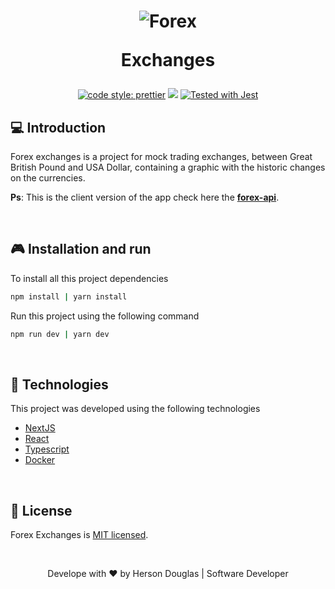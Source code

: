 <h1 align="center">
  <img src="https://i.postimg.cc/fTSFHz7Z/Group.jpg" alt="Forex">

  <p align="center">Exchanges</p>
</h1>
<p align="center">
  <a href= "https://github.com/prettier/prettier"><img alt="code style: prettier" src="https://img.shields.io/badge/code_style-prettier-ff69b4.svg"></a>
  <a href="#license"><img src="https://img.shields.io/github/license/sourcerer-io/hall-of-fame.svg?colorB=ff0000"></a>
  <a href="https://github.com/facebook/jest"><img src="https://img.shields.io/badge/tested_with-jest-99424f.svg" alt="Tested with Jest"></a>
</p>

## 💻 Introduction

Forex exchanges is a project for mock trading exchanges, between Great British Pound and USA Dollar, containing a graphic with the historic changes on the currencies.

**Ps**: This is the client version of the app check here the **[forex-api](https://github.com/Doug821/Forex-API)**.

<br>

## 🎮 Installation and run

To install all this project dependencies

```bash
npm install | yarn install
```

Run this project using the following command

```bash
npm run dev | yarn dev
```
<br>

## 🚀 Technologies

This project was developed using the following technologies

- [NextJS](https://nextjs.org/)
- [React](https://reactjs.org/)
- [Typescript](https://www.typescriptlang.org/)
- [Docker](https://www.docker.com/)

<br>

## 📝 License

Forex Exchanges is [MIT licensed](./LICENSE).

<br>

<p align="center">Develope with ❤ by Herson Douglas | Software Developer</p>

